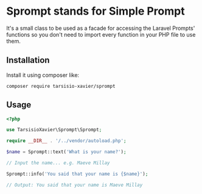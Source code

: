 # Sprompt stands for Simple Prompt

It's a small class to be used as a facade for accessing the Laravel Prompts' functions so you don't need to import every function in your PHP file to use them.

## Installation
Install it using composer like:
```shell
composer require tarsisio-xavier/sprompt
```

## Usage
```php
<?php

use TarsisioXavier\Sprompt\Sprompt;

require __DIR__ . '/../vendor/autoload.php';

$name = Sprompt::text('What is your name?');

// Input the name... e.g. Maeve Millay

Sprompt::info('You said that your name is {$name}');

// Output: You said that your name is Maeve Millay
```
